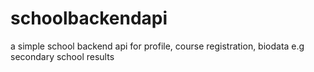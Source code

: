 # schoolbackendapi
a simple school backend api for profile, course registration, biodata e.g secondary school results 

